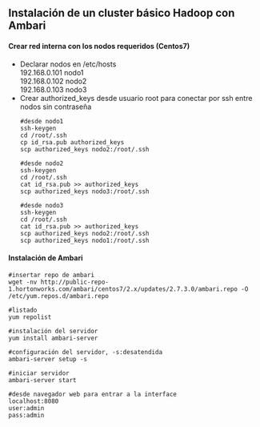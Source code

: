 ## Instalación de un cluster básico Hadoop con Ambari   

#### Crear red interna con los nodos requeridos (Centos7)  
  - Declarar nodos en /etc/hosts    
      192.168.0.101 nodo1  
      192.168.0.102 nodo2  
      192.168.0.103 nodo3  
  - Crear authorized_keys desde usuario root para conectar por ssh entre nodos sin contraseña  
      ```
      #desde nodo1
      ssh-keygen
      cd /root/.ssh
      cp id_rsa.pub authorized_keys
      scp authorized_keys nodo2:/root/.ssh
      
      #desde nodo2
      ssh-keygen
      cd /root/.ssh
      cat id_rsa.pub >> authorized_keys
      scp authorized_keys nodo3:/root/.ssh
      
      #desde nodo3
      ssh-keygen
      cd /root/.ssh
      cat id_rsa.pub >> authorized_keys
      scp authorized_keys nodo2:/root/.ssh
      scp authorized_keys nodo1:/root/.ssh
      
      ```
#### Instalación de Ambari  
```
#insertar repo de ambari
wget -nv http://public-repo-1.hortonworks.com/ambari/centos7/2.x/updates/2.7.3.0/ambari.repo -O /etc/yum.repos.d/ambari.repo

#listado
yum repolist

#instalación del servidor
yum install ambari-server

#configuración del servidor, -s:desatendida
ambari-server setup -s

#iniciar servidor
ambari-server start

#desde navegador web para entrar a la interface
localhost:8080
user:admin
pass:admin
```
      
      
